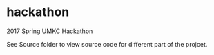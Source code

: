 # hackathon
2017 Spring UMKC Hackathon

See Source folder to view source code for different part of the projcet.
